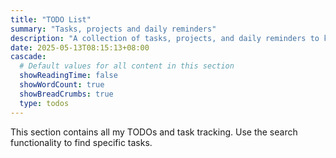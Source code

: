 ```yaml
---
title: "TODO List"
summary: "Tasks, projects and daily reminders"
description: "A collection of tasks, projects, and daily reminders to keep track of ongoing work."
date: 2025-05-13T08:15:13+08:00
cascade:
  # Default values for all content in this section
  showReadingTime: false
  showWordCount: true
  showBreadCrumbs: true
  type: todos
---
```


This section contains all my TODOs and task tracking. Use the search functionality to find specific tasks.
